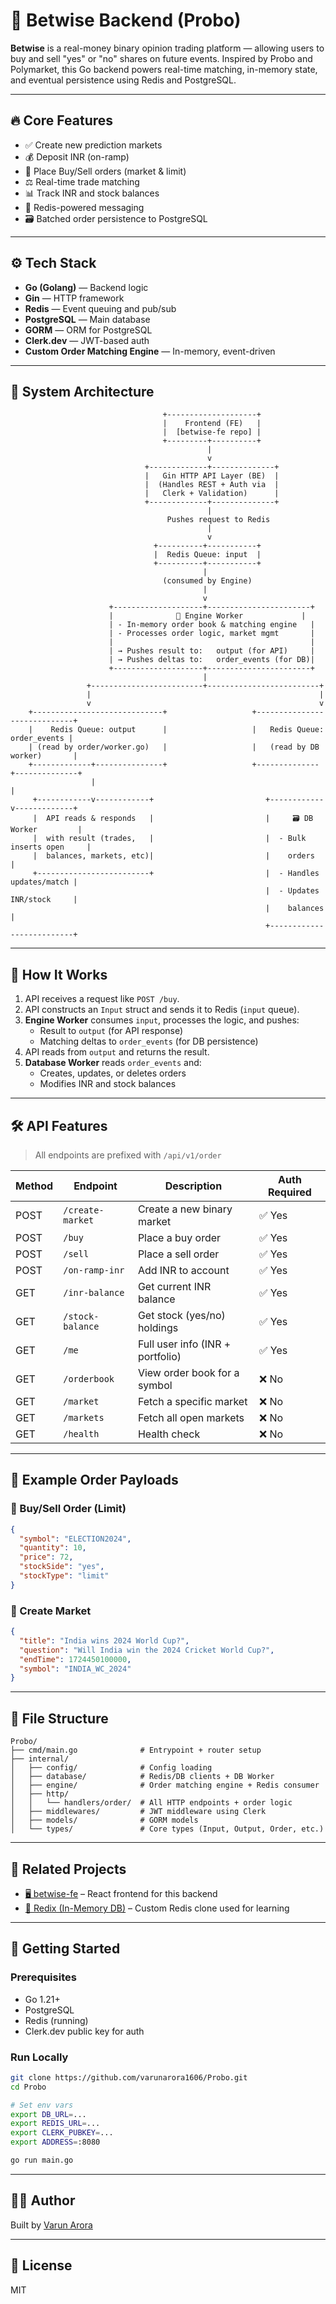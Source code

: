 # 🎯 Betwise Backend (Probo)

**Betwise** is a real-money binary opinion trading platform — allowing users to buy and sell "yes" or "no" shares on future events. Inspired by Probo and Polymarket, this Go backend powers real-time matching, in-memory state, and eventual persistence using Redis and PostgreSQL.

---

## 🔥 Core Features

- ✅ Create new prediction markets
- 💰 Deposit INR (on-ramp)
- 🔄 Place Buy/Sell orders (market & limit)
- ⚖️ Real-time trade matching
- 📊 Track INR and stock balances
- 🧠 Redis-powered messaging
- 🗃️ Batched order persistence to PostgreSQL

---

## ⚙️ Tech Stack

- **Go (Golang)** — Backend logic
- **Gin** — HTTP framework
- **Redis** — Event queuing and pub/sub
- **PostgreSQL** — Main database
- **GORM** — ORM for PostgreSQL
- **Clerk.dev** — JWT-based auth
- **Custom Order Matching Engine** — In-memory, event-driven

---

## 🧠 System Architecture

```
                                  +--------------------+
                                  |    Frontend (FE)   |
                                  |  [betwise-fe repo] |
                                  +---------+----------+
                                            |
                                            v
                              +-------------+--------------+
                              |   Gin HTTP API Layer (BE)  |
                              |  (Handles REST + Auth via  |
                              |   Clerk + Validation)      |
                              +-------------+--------------+
                                            |
                                   Pushes request to Redis
                                            |
                                            v
                                +----------+-----------+
                                |  Redis Queue: input  |
                                +----------+-----------+
                                           |
                                  (consumed by Engine)
                                           |
                                           v
                      +--------------------+-----------------------+
                      |              🧠 Engine Worker             |
                      | - In-memory order book & matching engine   |
                      | - Processes order logic, market mgmt       |
                      |                                            |
                      | → Pushes result to:   output (for API)     |
                      | → Pushes deltas to:   order_events (for DB)|
                      +--------------------+-----------------------+
                                           |
                 +-------------------------+-------------------------+
                 |                                                   |
                 v                                                   v
    +-----------------------------+                   +-----------------------------+
    |    Redis Queue: output      |                   |   Redis Queue: order_events |
    | (read by order/worker.go)   |                   |   (read by DB worker)       |
    +-------------+---------------+                   +--------------+--------------+
                  |                                                   |
     +------------v------------+                         +------------v-------------+
     |  API reads & responds   |                         |     🗃️ DB Worker         |
     |  with result (trades,   |                         |  - Bulk inserts open     |
     |  balances, markets, etc)|                         |    orders                |
     +-------------------------+                         |  - Handles updates/match |
                                                         |  - Updates INR/stock     |
                                                         |    balances              |
                                                         +--------------------------+

```

---

## 🧠 How It Works

1. API receives a request like `POST /buy`.
2. API constructs an `Input` struct and sends it to Redis (`input` queue).
3. **Engine Worker** consumes `input`, processes the logic, and pushes:
   - Result to `output` (for API response)
   - Matching deltas to `order_events` (for DB persistence)
4. API reads from `output` and returns the result.
5. **Database Worker** reads `order_events` and:
   - Creates, updates, or deletes orders
   - Modifies INR and stock balances

---

## 🛠️ API Features

> All endpoints are prefixed with `/api/v1/order`

| Method | Endpoint                | Description                          | Auth Required |
|--------|-------------------------|--------------------------------------|---------------|
| POST   | `/create-market`        | Create a new binary market           | ✅ Yes         |
| POST   | `/buy`                  | Place a buy order                    | ✅ Yes        |
| POST   | `/sell`                 | Place a sell order                   | ✅ Yes        |
| POST   | `/on-ramp-inr`          | Add INR to account                   | ✅ Yes        |
| GET    | `/inr-balance`          | Get current INR balance              | ✅ Yes        |
| GET    | `/stock-balance`        | Get stock (yes/no) holdings          | ✅ Yes        |
| GET    | `/me`                   | Full user info (INR + portfolio)     | ✅ Yes        |
| GET    | `/orderbook`            | View order book for a symbol         | ❌ No         |
| GET    | `/market`               | Fetch a specific market              | ❌ No         |
| GET    | `/markets`              | Fetch all open markets               | ❌ No         |
| GET    | `/health`               | Health check                         | ❌ No         |

---

## 🧪 Example Order Payloads

### 🔼 Buy/Sell Order (Limit)

```json
{
  "symbol": "ELECTION2024",
  "quantity": 10,
  "price": 72,
  "stockSide": "yes",
  "stockType": "limit"
}
```

### 🧾 Create Market

```json
{
  "title": "India wins 2024 World Cup?",
  "question": "Will India win the 2024 Cricket World Cup?",
  "endTime": 1724450100000,
  "symbol": "INDIA_WC_2024"
}
```

---

## 🧬 File Structure

```
Probo/
├── cmd/main.go              # Entrypoint + router setup
├── internal/
│   ├── config/              # Config loading
│   ├── database/            # Redis/DB clients + DB Worker
│   ├── engine/              # Order matching engine + Redis consumer
│   ├── http/
│   │   └── handlers/order/  # All HTTP endpoints + order logic
│   ├── middlewares/         # JWT middleware using Clerk
│   ├── models/              # GORM models
│   └── types/               # Core types (Input, Output, Order, etc.)
```

---

## 🔗 Related Projects

- [🖥️ betwise-fe](https://github.com/varunarora1606/betwise-fe) – React frontend for this backend
- [🎥 Redix (In-Memory DB)](https://x.com/VarunArora80243/status/...) – Custom Redis clone used for learning

---

## 🏁 Getting Started

### Prerequisites

- Go 1.21+
- PostgreSQL
- Redis (running)
- Clerk.dev public key for auth

### Run Locally

```bash
git clone https://github.com/varunarora1606/Probo.git
cd Probo

# Set env vars
export DB_URL=...
export REDIS_URL=...
export CLERK_PUBKEY=...
export ADDRESS=:8080

go run main.go
```

---

## 👨‍💻 Author

Built by [Varun Arora](https://x.com/VarunArora80243)

---

## 📝 License

MIT
